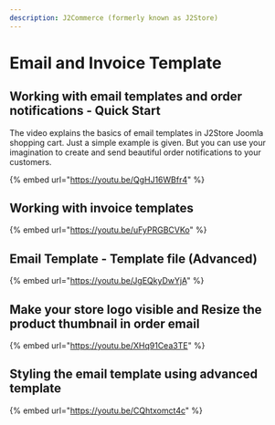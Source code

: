 ```yaml
---
description: J2Commerce (formerly known as J2Store)
---
```


# Email and Invoice Template

## Working with email templates and order notifications - Quick Start

The video explains the basics of email templates in J2Store Joomla shopping cart. Just a simple example is given. But you can use your imagination to create and send beautiful order notifications to your customers.

{% embed url="https://youtu.be/QgHJ16WBfr4" %}

## Working with invoice templates

{% embed url="https://youtu.be/uFyPRGBCVKo" %}

## Email Template - Template file (Advanced)

{% embed url="https://youtu.be/JgEQkyDwYjA" %}

## Make your store logo visible and Resize the product thumbnail in order email

{% embed url="https://youtu.be/XHq91Cea3TE" %}

## Styling the email template using advanced template

{% embed url="https://youtu.be/CQhtxomct4c" %}
